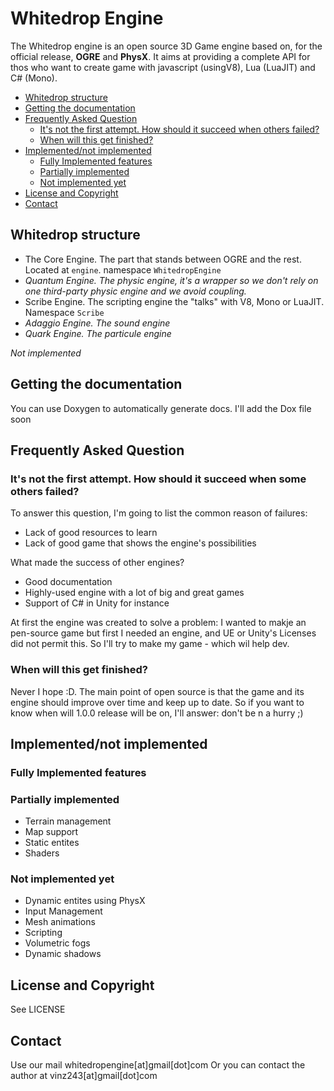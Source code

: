 
Whitedrop Engine
===============

The Whitedrop engine is an open source 3D Game engine based on, for the official release, **OGRE** and **PhysX**. It aims at providing  a complete API for thos who want to create game with javascript (usingV8), Lua (LuaJIT) and C# (Mono).

- [Whitedrop structure](#whitedrop-structure)
- [Getting the documentation](#getting-the-documentation)
- [Frequently Asked Question](#frequently-asked-question)
    - [It's not the first attempt. How should it succeed when others failed?](#its-not-the-first-attempt-how-should-it-succeed-when-others-failed)
    - [When will this get finished?](#when-will-this-get-finished)
- [Implemented/not implemented](#implementednot-implemented)
    - [Fully Implemented features](#fully-implemented-features)
    - [Partially implemented](#partially-implemented)
    - [Not implemented yet](#not-implemented-yet)
- [License and Copyright](#license-and-copyright)
- [Contact](#contact)

## Whitedrop structure

 - The Core Engine. The part that stands between OGRE and the rest. Located at `engine`. namespace `WhitedropEngine`
 - *Quantum Engine. The physic engine, it's a wrapper so we don't rely on one third-party physic engine and we avoid coupling.*
 - Scribe Engine.  The scripting engine the "talks" with V8, Mono or LuaJIT. Namespace `Scribe`
 - *Adaggio Engine. The sound engine*
 - *Quark Engine. The particule engine*

*Not implemented*

## Getting the documentation

You can use Doxygen to automatically generate docs. I'll add the Dox file soon

## Frequently Asked Question

### It's not the first attempt. How should it succeed when some others failed?

To answer this question, I'm going to list the common reason of failures:

 - Lack of good resources to learn
 - Lack of good game that shows the engine's possibilities

What made the success of other engines?

 - Good documentation
 - Highly-used engine with a lot of big and great games
 - Support of C# in Unity for instance

At first the engine was created to solve a problem: I wanted to makje an pen-source game but first I needed an engine, and UE or Unity's Licenses did not permit this. So I'll try to make my game - which wil help dev.

### When will this get finished?

Never I hope :D. The main point of open source is that the game and its engine should improve over time and keep up to date. So if you want to know when will 1.0.0 release will be on, I'll answer: don't be n a hurry ;)

## Implemented/not implemented
### Fully Implemented features

### Partially implemented

 - Terrain management
 - Map support
 - Static entites
 - Shaders

### Not implemented yet

 - Dynamic entites using PhysX
 - Input Management
 - Mesh animations
 - Scripting
 - Volumetric fogs
 - Dynamic shadows

##  License and Copyright

See LICENSE

## Contact

Use our mail whitedropengine[at]gmail[dot]com
Or you can contact the author at vinz243[at]gmail[dot]com
